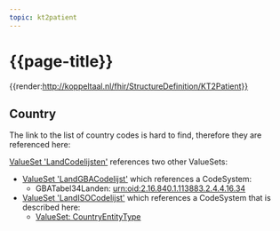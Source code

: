 ```yaml
---
topic: kt2patient
---
```

# {{page-title}}

{{render:http://koppeltaal.nl/fhir/StructureDefinition/KT2Patient}}

## Country

The link to the list of country codes is hard to find, therefore they are referenced here:

[ValueSet 'LandCodelijsten'](https://simplifier.net/packages/nictiz.fhir.nl.r4.zib2020/0.7.0-beta.1/files/783891) references two other ValueSets:
* [ValueSet 'LandGBACodelijst'](https://simplifier.net/packages/nictiz.fhir.nl.r4.zib2020/0.7.0-beta.1/files/783960) which references a CodeSystem:
    * GBATabel34Landen: [urn:oid:2.16.840.1.113883.2.4.4.16.34](https://simplifier.net/packages/nictiz.fhir.nl.r4.zib2020/0.7.0-beta.1/files/784072)
* [ValueSet 'LandISOCodelijst'](https://simplifier.net/packages/nictiz.fhir.nl.r4.zib2020/0.7.0-beta.1/files/783961) which references a CodeSystem that is described here:
    * [ValueSet: CountryEntityType](https://terminology.hl7.org/4.0.0/ValueSet-v3-CountryEntityType.html)

